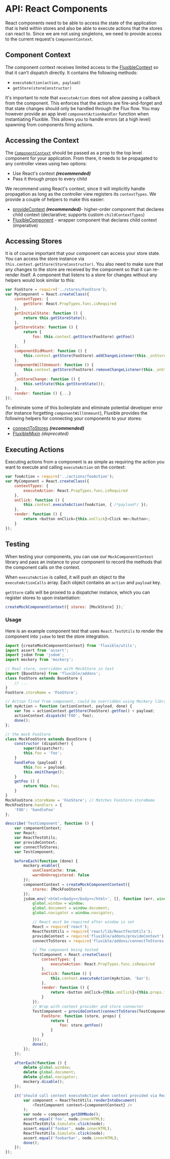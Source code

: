 # API: React Components

React components need to be able to access the state of the application that is held within stores and also be able to execute actions that the stores can react to. Since we are not using singletons, we need to provide access to the current request's `ComponentContext`.

## Component Context

The component context receives limited access to the [FluxibleContext](FluxibleContext.md) so that it can't dispatch directly. It contains the following methods:

 * `executeAction(action, payload)`
 * `getStore(storeConstructor)`

It's important to note that `executeAction` does not allow passing a callback from the component. This enforces that the actions are fire-and-forget and that state changes should only be handled through the Flux flow. You may however provide an app level `componentActionHandler` function when instantiating Fluxible. This allows you to handle errors (at a high level) spawning from components firing actions.

## Accessing the Context

The [`ComponentContext`](#component-context) should be passed as a prop to the top level component for your application. From there, it needs to be propagated to any controller views using two options:

 * Use React's context ***(recommended)***
 * Pass it through props to every child

We recommend using React's context, since it will implicitly handle propagation as long as the controller view registers its `contextTypes`. We provide a couple of helpers to make this easier:

 * [provideContext](addons/provideContext.md) ***(recommended)***- higher-order component that declares child context (declarative; supports custom `childContextTypes`)
 * [FluxibleComponent](addons/FluxibleComponent.md) - wrapper component that declares child context (imperative)

## Accessing Stores

It is of course important that your component can access your store state. You can access the store instance via `this.context.getStore(StoreConstructor)`. You also need to make sure that any changes to the store are received by the component so that it can re-render itself. A component that listens to a store for changes without any helpers would look similar to this:

```js
var FooStore = require('../stores/FooStore');
var MyComponent = React.createClass({
    contextTypes: {
        getStore: React.PropTypes.func.isRequired
    },
    getInitialState: function () {
        return this.getStoreState();
    },
    getStoreState: function () {
        return {
            foo: this.context.getStore(FooStore).getFoo()
        }
    },
    componentDidMount: function () {
        this.context.getStore(FooStore).addChangeListener(this._onStoreChange);
    },
    componentWillUnmount: function () {
        this.context.getStore(FooStore).removeChangeListener(this._onStoreChange);
    },
    _onStoreChange: function () {
        this.setState(this.getStoreState());
    },
    render: function () {...}
});
```

To eliminate some of this boilerplate and eliminate potential developer error (for instance forgetting `componentWillUnmount`), Fluxible provides the following helpers for connecting your components to your stores:

 * [connectToStores](addons/connectToStores.md) ***(recommended)***
 * [FluxibleMixin](addons/FluxibleMixin.md) *(deprecated)*

## Executing Actions

Executing actions from a component is as simple as requiring the action you want to execute and calling `executeAction` on the context:

```js
var fooAction = require('../actions/fooAction');
var MyComponent = React.createClass({
    contextTypes: {
        executeAction: React.PropTypes.func.isRequired
    },
    onClick: function () {
        this.context.executeAction(fooAction, { /*payload*/ });
    },
    render: function () {
        return <button onClick={this.onClick}>Click me</button>;
    }
});
```

## Testing

When testing your components, you can use our `MockComponentContext` library and pass an instance to your component to record the methods that the component calls on the context.

When `executeAction` is called, it will push an object to the `executeActionCalls` array. Each object contains an `action` and `payload` key.

`getStore` calls will be proxied to a dispatcher instance, which you can register stores to upon instantiation:

```js
createMockComponentContext({ stores: [MockStore] });`
```

### Usage

Here is an example component test that uses `React.TestUtils` to render the component into `jsdom` to test the store integration.

```js
import {createMockComponentContext} from 'fluxible/utils';
import assert from 'assert';
import jsdom from 'jsdom';
import mockery from 'mockery';

// Real store, overridden with MockStore in test
import {BaseStore} from 'fluxible/addons';
class FooStore extends BaseStore {
    // ...
}
FooStore.storeName = 'FooStore';

// Action fired from component, could be overridden using Mockery library
let myAction = function (actionContext, payload, done) {
    var foo = actionContext.getStore(FooStore).getFoo() + payload;
    actionContext.dispatch('FOO', foo);
    done();
};

// the mock FooStore
class MockFooStore extends BaseStore {
    constructor (dispatcher) {
        super(dispatcher);
        this.foo = 'foo';
    }
    handleFoo (payload) {
        this.foo = payload;
        this.emitChange();
    }
    getFoo () {
        return this.foo;
    }
}
MockFooStore.storeName = 'FooStore'; // Matches FooStore.storeName
MockFooStore.handlers = {
    'FOO': 'handleFoo'
};

describe('TestComponent', function () {
    var componentContext;
    var React;
    var ReactTestUtils;
    var provideContext;
    var connectToStores;
    var TestComponent;

    beforeEach(function (done) {
        mockery.enable({
            useCleanCache: true,
            warnOnUnregistered: false
        });
        componentContext = createMockComponentContext({
            stores: [MockFooStore]
        });
        jsdom.env('<html><body></body></html>', [], function (err, window) {
            global.window = window;
            global.document = window.document;
            global.navigator = window.navigator;

            // React must be required after window is set
            React = require('react');
            ReactTestUtils = require('react/lib/ReactTestUtils');
            provideContext = require('fluxible/addons/provideContext');
            connectToStores = require('fluxible/addons/connectToStores');

            // The component being tested
            TestComponent = React.createClass({
                contextTypes: {
                    executeAction: React.PropTypes.func.isRequired
                },
                onClick: function () {
                    this.context.executeAction(myAction, 'bar');
                },
                render: function () {
                    return <button onClick={this.onClick}>{this.props.foo}</button>;
                }
            });
            // Wrap with context provider and store connector
            TestComponent = provideContext(connectToStores(TestComponent, [FooStore], {
                FooStore: function (store, props) {
                    return {
                        foo: store.getFoo()
                    }
                }
            }));
            done();
        });
    });

    afterEach(function () {
        delete global.window;
        delete global.document;
        delete global.navigator;
        mockery.disable();
    });

    it('should call context executeAction when context provided via React context', function (done) {
        var component = ReactTestUtils.renderIntoDocument(
            <TestComponent context={componentContext} />
        );
        var node = component.getDOMNode();
        assert.equal('foo', node.innerHTML);
        ReactTestUtils.Simulate.click(node);
        assert.equal('foobar', node.innerHTML);
        ReactTestUtils.Simulate.click(node);
        assert.equal('foobarbar', node.innerHTML);
        done();
    });
});
```
